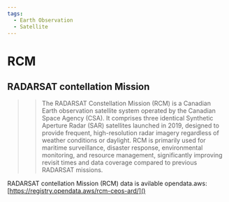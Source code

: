 ```yaml
---
tags:
  - Earth Observation
  - Satellite
---
```


# RCM

## RADARSAT contellation Mission 

>> The RADARSAT Constellation Mission (RCM) is a Canadian Earth observation satellite system operated by the Canadian Space Agency (CSA). It comprises three identical Synthetic Aperture Radar (SAR) satellites launched in 2019, designed to provide frequent, high-resolution radar imagery regardless of weather conditions or daylight. RCM is primarily used for maritime surveillance, disaster response, environmental monitoring, and resource management, significantly improving revisit times and data coverage compared to previous RADARSAT missions.

RADARSAT contellation Mission (RCM) data is avilable opendata.aws: [https://registry.opendata.aws/rcm-ceos-ard/]()
